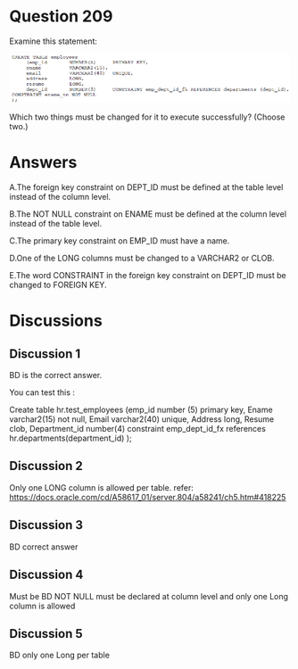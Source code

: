 # Question 209
Examine this statement:

![](../images/image100.png)
		
Which two things must be changed for it to execute successfully? (Choose two.)

# Answers
A.The foreign key constraint on DEPT_ID must be defined at the table level instead of the column level.

B.The NOT NULL constraint on ENAME must be defined at the column level instead of the table level.

C.The primary key constraint on EMP_ID must have a name.

D.One of the LONG columns must be changed to a VARCHAR2 or CLOB.

E.The word CONSTRAINT in the foreign key constraint on DEPT_ID must be changed to FOREIGN KEY.

# Discussions
## Discussion 1
BD is the correct answer.


You can test this :

Create table hr.test_employees
(emp_id number (5) primary key,
Ename varchar2(15) not null,
Email  varchar2(40) unique,
Address long,
Resume clob,
Department_id number(4) constraint emp_dept_id_fx  references hr.departments(department_id)
 );

## Discussion 2
Only one LONG column is allowed per table. refer:
https://docs.oracle.com/cd/A58617_01/server.804/a58241/ch5.htm#418225

## Discussion 3
BD correct answer

## Discussion 4
Must be BD NOT NULL must be declared at column level and only one Long column is allowed

## Discussion 5
BD only one Long per table

